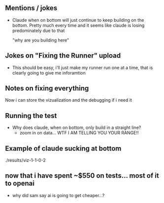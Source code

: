 ## Mentions / jokes
* Claude when on bottom will just continue to keep building on the bottom.
  Pretty much every time and it seems like claude is losing predominately due to
  that

  "why are you building here"


## Jokes on "Fixing the Runner" upload
- This should be easy, i'll just make my runner run one at a time, that is
  clearly going to give me inforamtion

## Notes on fixing everything
Now i can store the vizualization and the debugging if i need it

## Running the test
- Why does claude, when on bottom, only build in a straight line?
  - zoom in on data... WTF I AM TELLING YOU YOUR RANGE!!

## Example of claude sucking at bottom
./results/viz-1-1-0-2

## now that i have spent ~$550 on tests... most of it to openai
- why did sam say ai is going to get cheaper...?
